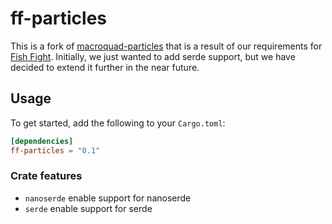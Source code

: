 # ff-particles

This is a fork of [macroquad-particles](https://github.com/not-fl3/macroquad/tree/master/particles) that is a result of our requirements for [Fish Fight](https://github.com/fishfight/FishFight). Initially, we just wanted to add serde support, but we have decided to extend it further in the near future. 

## Usage

To get started, add the following to your `Cargo.toml`:

```toml
[dependencies]
ff-particles = "0.1"
```

### Crate features

- `nanoserde` enable support for nanoserde
- `serde` enable support for serde